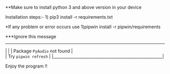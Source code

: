 

**Make sure to install python 3 and above version in your device

Installation steps:-
    1) pip3 install -r requirements.txt 
 

*If any problem or error occurs use 
    1)pipwin install -r pipwin/requirements

***Ignore this message
 ______________________________________________________
|						                               |
|   Package `PyAudio` not found                        |    
|    Try `pipwin refresh`			                   |
|______________________________________________________|						       










Enjoy the program !!


